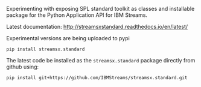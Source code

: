 Experimenting with exposing SPL standard toolkit as classes and installable package for the Python Application API for IBM Streams.

Latest documentation: http://streamsxstandard.readthedocs.io/en/latest/

Experimental versions are being uploaded to pypi

```
pip install streamsx.standard
```

The latest code be installed as the `streamsx.standard` package directly from github using:

```
pip install git+https://github.com/IBMStreams/streamsx.standard.git
```
